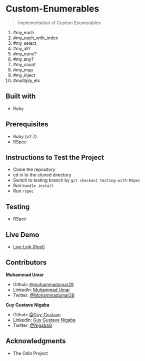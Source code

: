 # Custom-Enumerables
> Implementation of Custom Enumerables

1. #my_each
2. #my_each_with_index
3. #my_select
4. #my_all?
5. #my_none?
6. #my_any?
7. #my_count
8. #my_map
9. #my_inject
10. #multiply_els

## Built with

* Ruby

## Prerequisites

* Ruby (v2.7)
* RSpec

## Instructions to Test the Project

* Clone the repository
* cd in to the cloned directory
* Switch to testing branch by `git checkout testing-with-RSpec`
* Run `bundle install`
* Run `rspec`

## Testing

* RSpec

## Live Demo

* [Live Link (Repl)](https://repl.it/@mohammadumar28/enumerables#main.rb)

## Contributors

**Muhammad Umar**

- Github: [@mohammadumar28](https://github.com/mohammadumar28)
- LinkedIn: [Muhammad Umar](https://www.linkedin.com/in/mohammadumar28/)
- Twitter: [@Mohammadumar28](https://twitter.com/Mohammadumar28)

**Guy Gustave Nigaba**

- Github: [@Guy-Gustave](https://github.com/Guy-Gustave)
- LinkedIn: [Guy Gustave Nigaba](https://www.linkedin.com/in/guy-gustave-nigaba/)
- Twitter: [@NigabaG](https://twitter.com/NigabaG)

## Acknowledgments

- The Odin Project
